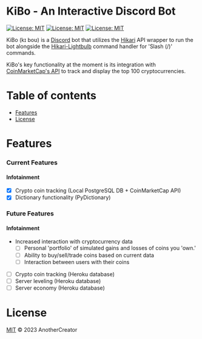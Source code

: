 # KiBo - An Interactive Discord Bot
[![License: MIT](https://img.shields.io/badge/License-MIT-yellow.svg)](https://opensource.org/licenses/MIT) [![License: MIT](https://img.shields.io/badge/Development_Server-KiBo-blue.svg)](https://discord.gg/25wb7AbaV5) [![License: MIT](https://img.shields.io/badge/Invite-PyBo-blue.svg)](https://discord.com/api/oauth2/authorize?client_id=972993123087155230&permissions=2147534912&scope=bot)


KiBo (kɪ boʊ) is a [Discord](https://discord.com/brand-new) bot that utilizes the [Hikari](https://www.hikari-py.dev/) 
API wrapper to run the bot alongside the [Hikari-Lightbulb](https://hikari-lightbulb.readthedocs.io/en/latest/index.html) 
command handler for 'Slash (/)' commands. 

KiBo's key functionality at the moment is its integration with [CoinMarketCap's API](https://coinmarketcap.com/) 
to track and display the top 100 cryptocurrencies.

# Table of contents
- [Features](#features)
- [License](#license)

# Features
### Current Features
#### Infotainment
- [x] Crypto coin tracking (Local PostgreSQL DB + CoinMarketCap API)
- [x] Dictionary functionality (PyDictionary)

### Future Features
#### Infotainment
- Increased interaction with cryptocurrency data
    - [ ] Personal 'portfolio' of simulated gains and losses of coins you 'own.'
    - [ ] Ability to buy/sell/trade coins based on current data
    - [ ] Interaction between users with their coins
- [ ] Crypto coin tracking (Heroku database)
- [ ] Server leveling (Heroku database)
- [ ] Server economy (Heroku database)

# License
[MIT](../LICENSE) © 2023 AnotherCreator
